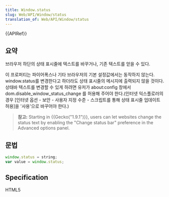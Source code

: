 ```yaml
---
title: Window.status
slug: Web/API/Window/status
translation_of: Web/API/Window/status
---
```

{{APIRef}}

## 요약

브라우저 하단의 상태 표시줄에 텍스트를 바꾸거나, 기존 텍스트를 얻을 수 있다.

이 프로퍼티는 파이어폭스나 기타 브라우저의 기본 설정값에서는 동작하지 않는다. window\.status를 변경한다고 하더라도 상태 표시줄의 메시지에 출력되지 않을 것이다. 상태바 텍스트를 변경할 수 있게 하려면 유저가 about:config 창에서 dom.disable_window_status_change 를 허용해 주어야 한다.(인터넷 익스플로러의 경우 \[인터넷 옵션 - 보안 - 사용자 지정 수준 - 스크립트를 통해 상태 표시줄 업데이트 허용]을 '사용'으로 바꾸어야 한다.)

> **참고:** Starting in {{Gecko("1.9.1")}}, users can let websites change the status text by enabling the "Change status bar" preference in the Advanced options panel.

## 문법

```js
window.status = string;
var value = window.status;
```

## Specification

HTML5
